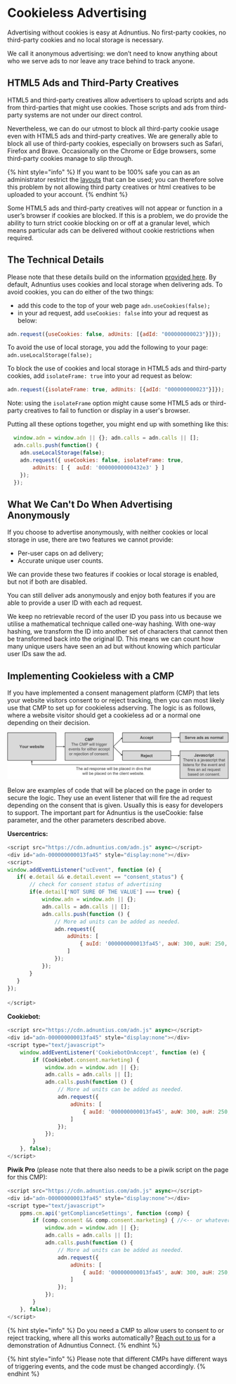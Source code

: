 # Cookieless Advertising

Advertising without cookies is easy at Adnuntius. No first-party cookies, no third-party cookies and no local storage is necessary.

We call it anonymous advertising: we don’t need to know anything about who we serve ads to nor leave any trace behind to track anyone.

## HTML5 Ads and Third-Party Creatives

HTML5 and third-party creatives allow advertisers to upload scripts and ads from third-parties that might use cookies. Those scripts and ads from third-party systems are not under our direct control.

Nevertheless, we can do our utmost to block all third-party cookie usage even with HTML5 ads and third-party creatives. We are generally able to block all use of third-party cookies, especially on browsers such as Safari, Firefox and Brave. Occasionally on the Chrome or Edge browsers, some third-party cookies manage to slip through.

{% hint style="info" %}
If you want to be 100% safe you can as an administrator restrict the [layouts](../admin-ui/admin/layouts.md) that can be used; you can therefore solve this problem by not allowing third party creatives or html creatives to be uploaded to your account.
{% endhint %}

Some HTML5 ads and third-party creatives will not appear or function in a user’s browser if cookies are blocked. If this is a problem, we do provide the ability to turn strict cookie blocking on or off at a granular level, which means particular ads can be delivered without cookie restrictions when required.

## The Technical Details

Please note that these details build on the information [provided here](intro/). By default, Adnuntius uses cookies and local storage when delivering ads. To avoid cookies, you can do either of the two things:

* add this code to the top of your web page `adn.useCookies(false);`
* in your ad request, add `useCookies: false` into your ad request as below:

```javascript
adn.request({useCookies: false, adUnits: [{adId: "000000000023"}]});
```

To avoid the use of local storage, you add the following to your page: `adn.useLocalStorage(false);`

To block the use of cookies and local storage in HTML5 ads and third-party cookies, add `isolateFrame: true` into your ad request as below:

```javascript
adn.request({isolateFrame: true, adUnits: [{adId: "000000000023"}]});
```

Note: using the `isolateFrame` option might cause some HTML5 ads or third-party creatives to fail to function or display in a user's browser.

Putting all these options together, you might end up with something like this:

```javascript
  window.adn = window.adn || {}; adn.calls = adn.calls || [];
  adn.calls.push(function() {
    adn.useLocalStorage(false);
    adn.request({ useCookies: false, isolateFrame: true,
        adUnits: [ {  auId: '00000000000432e3' } ]
    });
  });
```

## What We Can't Do When Advertising Anonymously

If you choose to advertise anonymously, with neither cookies or local storage in use, there are two features we cannot provide:

* Per-user caps on ad delivery;
* Accurate unique user counts.

We can provide these two features if cookies or local storage is enabled, but not if both are disabled.

You can still deliver ads anonymously and enjoy both features if you are able to provide a user ID with each ad request.

We keep no retrievable record of the user ID you pass into us because we utilise a mathematical technique called one-way hashing. With one-way hashing, we transform the ID into another set of characters that cannot then be transformed back into the original ID. This means we can count how many unique users have seen an ad but without knowing which particular user IDs saw the ad.

## Implementing Cookieless with a CMP

If you have implemented a consent management platform (CMP) that lets your website visitors consent to or reject tracking, then you can most likely use that CMP to set up for cookieless adserving. The logic is as follows, where a website visitor should get a cookieless ad or a normal one depending on their decision.&#x20;

![User journey from a user enters your website to an ad is shown.](../../.gitbook/assets/cmp-process.png)

Below are examples of code that will be placed on the page in order to secure the logic. They use an event listener that will fire the ad request depending on the consent that is given. Usually this is easy for developers to support. The important part for Adnuntius is the useCookie: false parameter, and the other parameters described above.

**Usercentrics:**&#x20;

```javascript
<script src="https://cdn.adnuntius.com/adn.js" async></script>
<div id="adn-000000000013fa45" style="display:none"></div>
<script>
window.addEventListener("ucEvent", function (e) {   
   if( e.detail && e.detail.event == "consent_status") {
       // check for consent status of advertising
       if(e.detail['NOT SURE OF THE VALUE'] === true) {
           window.adn = window.adn || {};
           adn.calls = adn.calls || [];
           adn.calls.push(function () {
               // More ad units can be added as needed.
               adn.request({
                   adUnits: [
                       { auId: '000000000013fa45', auW: 300, auH: 250, useCookies: false }
                   ]
               });
           });
       }
   }
});

</script>
```

**Cookiebot:**&#x20;

```javascript
<script src="https://cdn.adnuntius.com/adn.js" async></script>
<div id="adn-000000000013fa45" style="display:none"></div>
<script type="text/javascript">
    window.addEventListener('CookiebotOnAccept', function (e) {
        if (Cookiebot.consent.marketing) {
            window.adn = window.adn || {};
            adn.calls = adn.calls || [];
            adn.calls.push(function () {
                // More ad units can be added as needed.
                adn.request({
                    adUnits: [
                        { auId: '000000000013fa45', auW: 300, auH: 250, useCookies: false }
                    ]
                });
            });
        }
    }, false);
</script>
```

**Piwik Pro** (please note that there also needs to be a piwik script on the page for this CMP):&#x20;

```javascript
<script src="https://cdn.adnuntius.com/adn.js" async></script>
<div id="adn-000000000013fa45" style="display:none"></div>
<script type="text/javascript">
    ppms.cm.api('getComplianceSettings', function (comp) {
        if (comp.consent && comp.consent.marketing) { //<-- or whatever consent you are looking for
            window.adn = window.adn || {};
            adn.calls = adn.calls || [];
            adn.calls.push(function () {
                // More ad units can be added as needed.
                adn.request({
                    adUnits: [
                        { auId: '000000000013fa45', auW: 300, auH: 250, useCookies: false }
                    ]
                });
            });
        }
    }, false);
</script>
```

{% hint style="info" %}
Do you need a CMP to allow users to consent to or reject tracking, where all this works automatically? [Reach out to us](https://adnuntius.com/contact) for a demonstration of Adnuntius Connect.
{% endhint %}

{% hint style="info" %}
Please note that different CMPs have different ways of triggering events, and the code must be changed accordingly.
{% endhint %}
